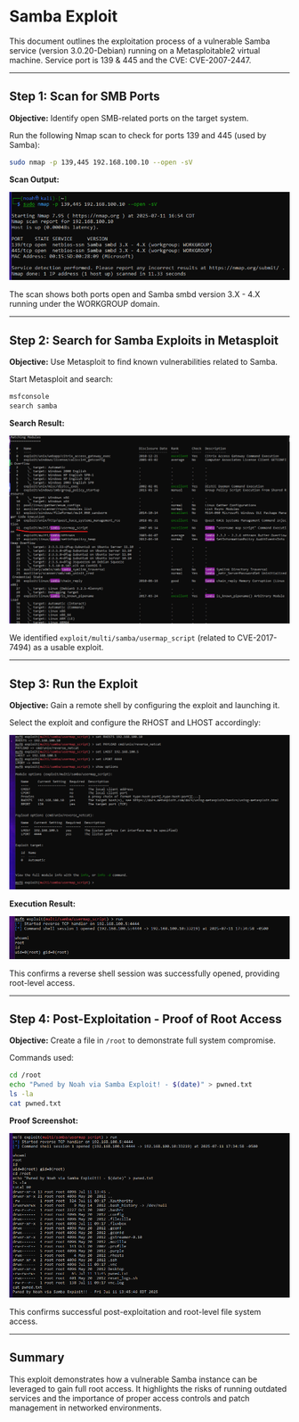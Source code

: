 # Samba Exploit 

This document outlines the exploitation process of a vulnerable Samba service (version 3.0.20-Debian) running on a Metasploitable2 virtual machine. Service port is 139 & 445 and the CVE: CVE-2007-2447.

---

## Step 1: Scan for SMB Ports

**Objective:** Identify open SMB-related ports on the target system.

Run the following Nmap scan to check for ports 139 and 445 (used by Samba):

```bash
sudo nmap -p 139,445 192.168.100.10 --open -sV
```

**Scan Output:**

![Samba Port Scan](images/Samba_Scan.png)

The scan shows both ports open and Samba smbd version 3.X - 4.X running under the WORKGROUP domain.

---

## Step 2: Search for Samba Exploits in Metasploit

**Objective:** Use Metasploit to find known vulnerabilities related to Samba.

Start Metasploit and search:

```bash
msfconsole
search samba
```

**Search Result:**

![Usermap Script Exploit Found](images/Usermap_Script.png)

We identified `exploit/multi/samba/usermap_script` (related to CVE-2017-7494) as a usable exploit.

---

## Step 3: Run the Exploit

**Objective:** Gain a remote shell by configuring the exploit and launching it.

Select the exploit and configure the RHOST and LHOST accordingly:

![Exploit Configuration](images/Samba_Setup.png)

**Execution Result:**

![Exploit Result - Session Opened](images/Samba_Run_Result.png)

This confirms a reverse shell session was successfully opened, providing root-level access.

---

## Step 4: Post-Exploitation - Proof of Root Access

**Objective:** Create a file in `/root` to demonstrate full system compromise.

Commands used:

```bash
cd /root
echo "Pwned by Noah via Samba Exploit! - $(date)" > pwned.txt
ls -la
cat pwned.txt
```

**Proof Screenshot:**

![Proof-of-Concept File](images/Samba_POC.png)

This confirms successful post-exploitation and root-level file system access.

---

## Summary

This exploit demonstrates how a vulnerable Samba instance can be leveraged to gain full root access. It highlights the risks of running outdated services and the importance of proper access controls and patch management in networked environments.